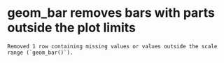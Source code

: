 # geom_bar removes bars with parts outside the plot limits

    Removed 1 row containing missing values or values outside the scale range (`geom_bar()`).

